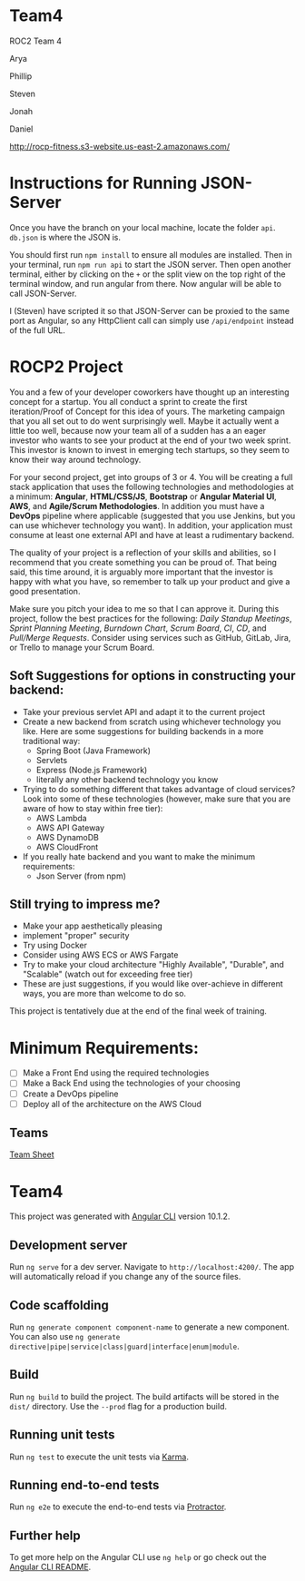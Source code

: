 # Team4
ROC2
Team 4

Arya 

Phillip

Steven

Jonah

Daniel

http://rocp-fitness.s3-website.us-east-2.amazonaws.com/

# Instructions for Running JSON-Server
Once you have the branch on your local machine, locate the folder `api`. `db.json` is where the JSON is.

You should first run `npm install` to ensure all modules are installed. Then in your terminal, run `npm run api` to start the JSON server. Then open another terminal, either by clicking on the `+` or the split view on the top right of the terminal window, and run angular from there. Now angular will be able to call JSON-Server.

I (Steven) have scripted it so that JSON-Server can be proxied to the same port as Angular, so any HttpClient call can simply use `/api/endpoint` instead of the full URL.

# ROCP2 Project

You and a few of your developer coworkers have thought up an interesting concept for a startup. You all conduct a sprint to create the first iteration/Proof of Concept for this idea of yours. The marketing campaign that you all set out to do went surprisingly well. Maybe it actually went a little too well, because now your team all of a sudden has a an eager investor who wants to see your product at the end of your two week sprint. This investor is known to invest in emerging tech startups, so they seem to know their way around technology.

For your second project, get into groups of 3 or 4. You will be creating a full stack application that uses the following technologies and methodologies at a minimum: **Angular**, **HTML/CSS/JS**, **Bootstrap** or **Angular Material UI**, **AWS**, and **Agile/Scrum Methodologies**. In addition you must have a **DevOps** pipeline where applicable (suggested that you use Jenkins, but you can use whichever technology you want). In addition, your application must consume at least one external API and have at least a rudimentary backend.

The quality of your project is a reflection of your skills and abilities, so I recommend that you create something you can be proud of. That being said, this time around, it is arguably more important that the investor is happy with what you have, so remember to talk up your product and give a good presentation.

Make sure you pitch your idea to me so that I can approve it. During this project, follow the best practices for the following: _Daily Standup Meetings_, _Sprint Planning Meeting_, _Burndown Chart_, _Scrum Board_, _CI_, _CD_, and _Pull/Merge Requests_. Consider using services such as GitHub, GitLab, Jira, or Trello to manage your Scrum Board.

## Soft Suggestions for options in constructing your backend:

- Take your previous servlet API and adapt it to the current project
- Create a new backend from scratch using whichever technology you like. Here are some suggestions for building backends in a more traditional way:
  - Spring Boot (Java Framework)
  - Servlets
  - Express (Node.js Framework)
  - literally any other backend technology you know
- Trying to do something different that takes advantage of cloud services? Look into some of these technologies (however, make sure that you are aware of how to stay within free tier):
  - AWS Lambda
  - AWS API Gateway
  - AWS DynamoDB
  - AWS CloudFront
- If you really hate backend and you want to make the minimum requirements:
  - Json Server (from npm)

## Still trying to impress me?

- Make your app aesthetically pleasing
- implement "proper" security
- Try using Docker
- Consider using AWS ECS or AWS Fargate
- Try to make your cloud architecture "Highly Available", "Durable", and "Scalable" (watch out for exceeding free tier)
- These are just suggestions, if you would like over-achieve in different ways, you are more than welcome to do so.

This project is tentatively due at the end of the final week of training.

# Minimum Requirements:

- [ ] Make a Front End using the required technologies
- [ ] Make a Back End using the technologies of your choosing
- [ ] Create a DevOps pipeline
- [ ] Deploy all of the architecture on the AWS Cloud

## Teams

[Team Sheet](https://docs.google.com/spreadsheets/d/1oESoHAOI8lwMTgV1iRTrCe78P3TKL0m3-BUTYSe45dA/edit#gid=0)

# Team4

This project was generated with [Angular CLI](https://github.com/angular/angular-cli) version 10.1.2.

## Development server

Run `ng serve` for a dev server. Navigate to `http://localhost:4200/`. The app will automatically reload if you change any of the source files.

## Code scaffolding

Run `ng generate component component-name` to generate a new component. You can also use `ng generate directive|pipe|service|class|guard|interface|enum|module`.

## Build

Run `ng build` to build the project. The build artifacts will be stored in the `dist/` directory. Use the `--prod` flag for a production build.

## Running unit tests

Run `ng test` to execute the unit tests via [Karma](https://karma-runner.github.io).

## Running end-to-end tests

Run `ng e2e` to execute the end-to-end tests via [Protractor](http://www.protractortest.org/).

## Further help

To get more help on the Angular CLI use `ng help` or go check out the [Angular CLI README](https://github.com/angular/angular-cli/blob/master/README.md).
